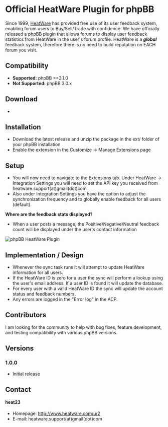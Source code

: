 Official HeatWare Plugin for phpBB
======
Since 1999, [HeatWare](http://wwww.heatware.com) has provided free use of its user feedback system, enabling forum users to Buy/Sell/Trade with confidence. We have officially released a phpBB plugin that allows forums to display user feedback statistics from HeatWare in the user's forum profile. HeatWare is a ***global*** feedback system, therefore there is no need to build reputation on EACH forum you visit.

## Compatibility 
* **Supported:** phpBB >=3.1.0
* **Not Supported:** phpBB 3.0.x

## Download
*

## Installation
* Download the latest release and unzip the package in the ext/ folder of your phpBB installation
* Enable the extension in the Customize -> Manage Extensions page

## Setup
* You will now need to navigate to the Extensions tab. Under HeatWare -> Integration Settings you will need to set the API key you received from heatware.support(at)gmail(dot)com
* Also under Integration Settings you have the option to adjust the synchronization frequency and to globally enable feedback for all users (default).

**Where are the feedback stats displayed?**
* When a user posts a message, the Positive/Negative/Neutral feedback count will be displayed under the user's contact information

![phpBB HeatWare Plugin](http://i.imgur.com/63i5wVD.jpg "phpBB HeatWare Plugin")

## Implementation / Design
* Whenever the sync task runs it will attempt to update HeatWare information for all users.
* If the HeatWare ID is zero for a user the sync will perform a lookup using the user's email address. If a user ID is found it will update the database.
* For every user with a valid HeatWare ID the sync will update the account status and feedback numbers.
* Any errors are logged in the "Error log" in the ACP.

## Contributors
I am looking for the community to help with bug fixes, feature development, and testing compatibility with various phpBB versions.

## Versions
### 1.0.0
* Initial release

## Contact
#### heat23
* Homepage: http://www.heatware.com/u/2 
* E-mail: heatware.support(at)gmail(dot)com 